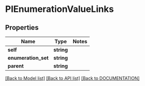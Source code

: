 # PIEnumerationValueLinks

## Properties
Name | Type | Notes
------------ | ------------- | -------------
**self** | **string**
**enumeration_set** | **string**
**parent** | **string**

[[Back to Model list]](../../DOCUMENTATION.md#documentation-for-models) [[Back to API list]](../../DOCUMENTATION.md#documentation-for-api-endpoints) [[Back to DOCUMENTATION]](../../DOCUMENTATION.md)

